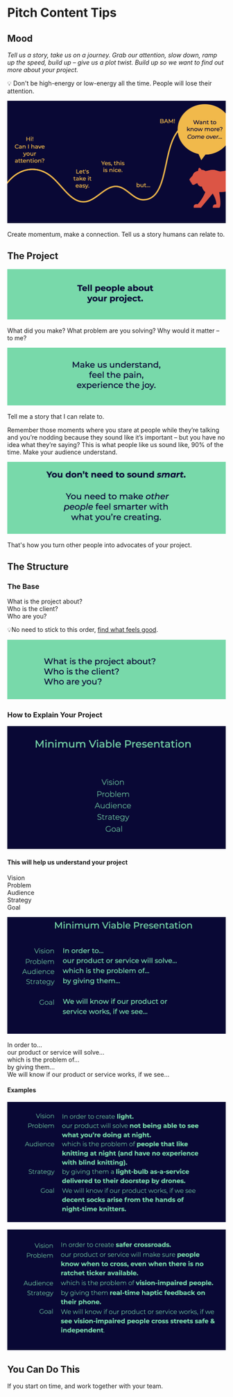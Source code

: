 # Pitch Content Tips

## Mood

_Tell us a story, take us on a journey. Grab our attention, slow down, ramp up the speed, build up – give us a plot twist. Build up so we want to find out more about your project._

💡 Don't be high-energy or low-energy all the time. People will lose their attention.

![Grab attention &#x2013; play with speed &#x2013; build up to have them yearn for more.](../../.gitbook/assets/screenshot-2021-07-14-at-09.42.59%20%281%29.png)

Create momentum, make a connection. Tell us a story humans can relate to.

## The Project

![Help us understand why we should listen](../../.gitbook/assets/screenshot-2021-07-14-at-09.43.32.png)

What did you make? What problem are you solving? Why would it matter – to me?

![Make a connection](../../.gitbook/assets/screenshot-2021-07-14-at-09.43.36%20%281%29.png)

Tell me a story that I can relate to.

Remember those moments where you stare at people while they’re talking and you’re nodding because they sound like it’s important – but you have no idea what they’re saying? This is what people like us sound like, 90% of the time. Make your audience understand.

![You don&#x2019;t need to sound smart, you need to make other people feel smart.](../../.gitbook/assets/screenshot-2021-07-14-at-09.43.41%20%281%29.png)

That's how you turn other people into advocates of your project.

## The Structure

### The Base

What is the project about?  
Who is the client?  
Who are you?

💡No need to stick to this order, [find what feels good](https://www.youtube.com/user/yogawithadriene).

![The Base](../../.gitbook/assets/screenshot-2021-07-14-at-09.43.46%20%281%29.png)

### How to Explain Your Project

![](../../.gitbook/assets/screenshot-2021-07-14-at-09.43.55.png)

#### This will help us understand your project

Vision  
Problem  
Audience  
Strategy  
Goal

![](../../.gitbook/assets/screenshot-2021-07-14-at-09.44.01%20%281%29.png)

In order to…  
our product or service will solve…  
which is the problem of…  
by giving them…  
We will know if our product or service works, if we see…

#### Examples

![Night-time Knitters](../../.gitbook/assets/screenshot-2021-07-14-at-09.53.31.png)

![Mobile Ratchet Ticker \(Mobiele Rateltikker\)](../../.gitbook/assets/screenshot-2021-07-14-at-09.52.51.png)

## You Can Do This

If you start on time, and work together with your team.

